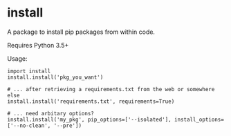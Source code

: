 # install

A package to install pip packages from within code.

Requires Python 3.5+

Usage:
```
import install
install.install('pkg_you_want')

# ... after retrieving a requirements.txt from the web or somewhere else
install.install('requirements.txt', requirements=True)

# ... need arbitary options?
install.install('my_pkg', pip_options=['--isolated'], install_options=['--no-clean', '--pre'])
```
